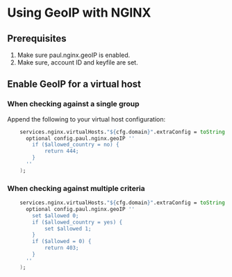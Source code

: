 # Using GeoIP with NGINX

## Prerequisites

1. Make sure paul.nginx.geoIP is enabled.
2. Make sure, account ID and keyfile are set.

## Enable GeoIP for a virtual host

### When checking against a single group

Append the following to your virtual host configuration:

```nix
    services.nginx.virtualHosts."${cfg.domain}".extraConfig = toString (
      optional config.paul.nginx.geoIP ''
        if ($allowed_country = no) {
            return 444;
        }
      ''
    );
```

### When checking against multiple criteria

```nix
    services.nginx.virtualHosts."${cfg.domain}".extraConfig = toString (
      optional config.paul.nginx.geoIP ''
        set $allowed 0;
        if ($allowed_country = yes) {
            set $allowed 1;
        }
        if ($allowed = 0) {
            return 403;
        }
      ''
    );
```
